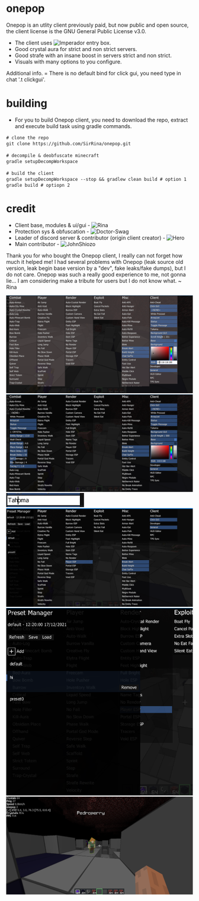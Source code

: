 # onepop
Onepop is an utlity client previously paid, but now public and open source, the client license is the GNU General Public License v3.0.

* The client uses ![Imperador](https://github.com/SirRina/Imperador-Widgets) entry box.
* Good crystal aura for strict and non strict servers.
* Good strafe with an insane boost in servers strict and non strict.
* Visuals with many options to you configure.

Additional info.
= There is no default bind for click gui, you need type in chat '.t clickgui'.

# building
- For you to build Onepop client, you need to download the repo, extract and execute build task using gradle commands.

```
# clone the repo
git clone https://github.com/SirRina/onepop.git

# decompile & deobfuscate minecraft
gradle setupDecompWorkspace

# build the client
gradle setupDecompWorkspace --stop && gradlew clean build # option 1
gradle build # optiopn 2
```

# credit
- Client base, modules & ui/gui - ![Rina](https://github.com/SirRina)
- Protection sys & obfuscation - ![Doctor-Swag](https://github.com/doctor-swag)
- Leader of discord server & contributor (origin client creator) - ![Hero](https://github.com/HeroGlaucoP)
- Main contributor - ![JohnShiozo](https://github.com/JohnShiozo)

 Thank you for who bought the Onepop client, I really can not forget how much it helped me!
 I had several problems with Onepop (leak source old version, leak begin base version by a "dev", fake leaks/fake dumps), but I do not care.
 Onepop was such a really good experience to me, not gonna lie... I am considering make a tribute for users but I do not know what.
 ~ Rina

![Alt text](/splash/splash_1.png?raw=true)
![Alt text](/splash/splash_2.png?raw=true)
![Alt text](/splash/splash_3.png?raw=true)
![Alt text](/splash/splash_4.png?raw=true)
![Alt text](/splash/splash_5.png?raw=true)
![Alt text](/splash/splash_6.png?raw=true)
